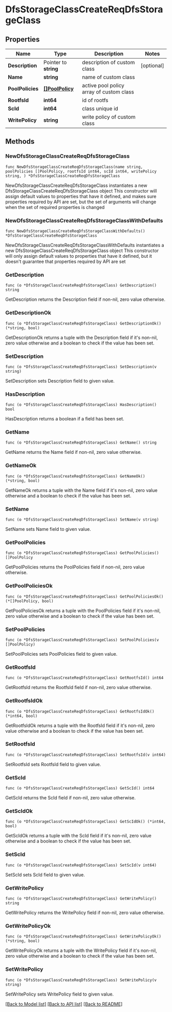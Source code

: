 # DfsStorageClassCreateReqDfsStorageClass

## Properties

Name | Type | Description | Notes
------------ | ------------- | ------------- | -------------
**Description** | Pointer to **string** | description of custom class | [optional] 
**Name** | **string** | name of custom class | 
**PoolPolicies** | [**[]PoolPolicy**](PoolPolicy.md) | active pool policy array of custom class | 
**RootfsId** | **int64** | id of rootfs | 
**ScId** | **int64** | class unique id | 
**WritePolicy** | **string** | write policy of custom class | 

## Methods

### NewDfsStorageClassCreateReqDfsStorageClass

`func NewDfsStorageClassCreateReqDfsStorageClass(name string, poolPolicies []PoolPolicy, rootfsId int64, scId int64, writePolicy string, ) *DfsStorageClassCreateReqDfsStorageClass`

NewDfsStorageClassCreateReqDfsStorageClass instantiates a new DfsStorageClassCreateReqDfsStorageClass object
This constructor will assign default values to properties that have it defined,
and makes sure properties required by API are set, but the set of arguments
will change when the set of required properties is changed

### NewDfsStorageClassCreateReqDfsStorageClassWithDefaults

`func NewDfsStorageClassCreateReqDfsStorageClassWithDefaults() *DfsStorageClassCreateReqDfsStorageClass`

NewDfsStorageClassCreateReqDfsStorageClassWithDefaults instantiates a new DfsStorageClassCreateReqDfsStorageClass object
This constructor will only assign default values to properties that have it defined,
but it doesn't guarantee that properties required by API are set

### GetDescription

`func (o *DfsStorageClassCreateReqDfsStorageClass) GetDescription() string`

GetDescription returns the Description field if non-nil, zero value otherwise.

### GetDescriptionOk

`func (o *DfsStorageClassCreateReqDfsStorageClass) GetDescriptionOk() (*string, bool)`

GetDescriptionOk returns a tuple with the Description field if it's non-nil, zero value otherwise
and a boolean to check if the value has been set.

### SetDescription

`func (o *DfsStorageClassCreateReqDfsStorageClass) SetDescription(v string)`

SetDescription sets Description field to given value.

### HasDescription

`func (o *DfsStorageClassCreateReqDfsStorageClass) HasDescription() bool`

HasDescription returns a boolean if a field has been set.

### GetName

`func (o *DfsStorageClassCreateReqDfsStorageClass) GetName() string`

GetName returns the Name field if non-nil, zero value otherwise.

### GetNameOk

`func (o *DfsStorageClassCreateReqDfsStorageClass) GetNameOk() (*string, bool)`

GetNameOk returns a tuple with the Name field if it's non-nil, zero value otherwise
and a boolean to check if the value has been set.

### SetName

`func (o *DfsStorageClassCreateReqDfsStorageClass) SetName(v string)`

SetName sets Name field to given value.


### GetPoolPolicies

`func (o *DfsStorageClassCreateReqDfsStorageClass) GetPoolPolicies() []PoolPolicy`

GetPoolPolicies returns the PoolPolicies field if non-nil, zero value otherwise.

### GetPoolPoliciesOk

`func (o *DfsStorageClassCreateReqDfsStorageClass) GetPoolPoliciesOk() (*[]PoolPolicy, bool)`

GetPoolPoliciesOk returns a tuple with the PoolPolicies field if it's non-nil, zero value otherwise
and a boolean to check if the value has been set.

### SetPoolPolicies

`func (o *DfsStorageClassCreateReqDfsStorageClass) SetPoolPolicies(v []PoolPolicy)`

SetPoolPolicies sets PoolPolicies field to given value.


### GetRootfsId

`func (o *DfsStorageClassCreateReqDfsStorageClass) GetRootfsId() int64`

GetRootfsId returns the RootfsId field if non-nil, zero value otherwise.

### GetRootfsIdOk

`func (o *DfsStorageClassCreateReqDfsStorageClass) GetRootfsIdOk() (*int64, bool)`

GetRootfsIdOk returns a tuple with the RootfsId field if it's non-nil, zero value otherwise
and a boolean to check if the value has been set.

### SetRootfsId

`func (o *DfsStorageClassCreateReqDfsStorageClass) SetRootfsId(v int64)`

SetRootfsId sets RootfsId field to given value.


### GetScId

`func (o *DfsStorageClassCreateReqDfsStorageClass) GetScId() int64`

GetScId returns the ScId field if non-nil, zero value otherwise.

### GetScIdOk

`func (o *DfsStorageClassCreateReqDfsStorageClass) GetScIdOk() (*int64, bool)`

GetScIdOk returns a tuple with the ScId field if it's non-nil, zero value otherwise
and a boolean to check if the value has been set.

### SetScId

`func (o *DfsStorageClassCreateReqDfsStorageClass) SetScId(v int64)`

SetScId sets ScId field to given value.


### GetWritePolicy

`func (o *DfsStorageClassCreateReqDfsStorageClass) GetWritePolicy() string`

GetWritePolicy returns the WritePolicy field if non-nil, zero value otherwise.

### GetWritePolicyOk

`func (o *DfsStorageClassCreateReqDfsStorageClass) GetWritePolicyOk() (*string, bool)`

GetWritePolicyOk returns a tuple with the WritePolicy field if it's non-nil, zero value otherwise
and a boolean to check if the value has been set.

### SetWritePolicy

`func (o *DfsStorageClassCreateReqDfsStorageClass) SetWritePolicy(v string)`

SetWritePolicy sets WritePolicy field to given value.



[[Back to Model list]](../README.md#documentation-for-models) [[Back to API list]](../README.md#documentation-for-api-endpoints) [[Back to README]](../README.md)


